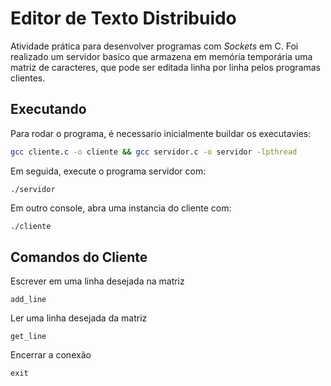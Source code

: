 # Editor de Texto Distribuido

Atividade prática para desenvolver programas com *Sockets* em C.
Foi realizado um servidor basico que armazena em memória temporária
uma matriz de caracteres, que pode ser editada linha por linha pelos
programas clientes.

## Executando

Para rodar o programa, é necessario inicialmente buildar os executavies:
```sh
gcc cliente.c -o cliente && gcc servidor.c -o servidor -lpthread
```
Em seguida, execute o programa servidor com:
```
./servidor
```
Em outro console, abra uma instancia do cliente com:
```sh
./cliente
```

## Comandos do Cliente
Escrever em uma linha desejada na matriz
```
add_line
```
Ler uma linha desejada da matriz
```
get_line
```
Encerrar a conexão
```
exit
```